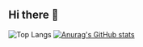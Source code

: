 ## Hi there 👋

![Top Langs](https://github-readme-stats.vercel.app/api/top-langs/?username=jineoni&layout=compact)
[![Anurag's GitHub stats](https://github-readme-stats.vercel.app/api?username=jineoni)](https://github.com/anuraghazra/github-readme-stats)
